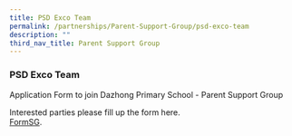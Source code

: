 ```yaml
---
title: PSD Exco Team
permalink: /partnerships/Parent-Support-Group/psd-exco-team
description: ""
third_nav_title: Parent Support Group
---
```

### PSD Exco Team

Application Form to join Dazhong Primary School - Parent Support Group

Interested parties please fill up the form here.  
[FormSG](https://form.gov.sg/62d50ecb68d83900113f667a).